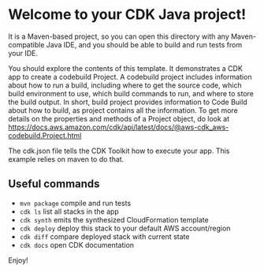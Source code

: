 # Welcome to your CDK Java project!

It is a Maven-based project, so you can open this directory with any Maven-compatible Java IDE, and you should be able to build and run tests from your IDE.

You should explore the contents of this template. It demonstrates a CDK app to create a codebuild Project.
A codebuild project includes information about how to run a build, including where to get the source code, which build environment to use, which build commands to run, and where to store the build output. In short, build project provides information to Code Build about how to build, as project contains all the information.
To get more details on the properties and methods of a Project object, do look at https://docs.aws.amazon.com/cdk/api/latest/docs/@aws-cdk_aws-codebuild.Project.html

The cdk.json file tells the CDK Toolkit how to execute your app. This example relies on maven to do that.

## Useful commands

- `mvn package` compile and run tests
- `cdk ls` list all stacks in the app
- `cdk synth` emits the synthesized CloudFormation template
- `cdk deploy` deploy this stack to your default AWS account/region
- `cdk diff` compare deployed stack with current state
- `cdk docs` open CDK documentation

Enjoy!
